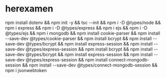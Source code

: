 # herexamen

npm install dotenv && npm init -y && tsc --init && npm i -D @types/node && npm i express && npm i -D @types/express && npm i ejs && npm i -D @types/ejs && npm i mongodb && npm install cookie-parser &&  npm install --save-dev @types/cookie-parser && npm install bcrypt &&  npm install --save-dev @types/bcrypt && npm install express-session &&  npm install --save-dev @types/express-session && npm install bcrypt &&  npm install --save-dev @types/bcrypt && npm install express-session &&  npm install --save-dev @types/express-session && npm install connect-mongodb-session &&  npm install --save-dev @types/connect-mongodb-session && npm i jsonwebtoken

